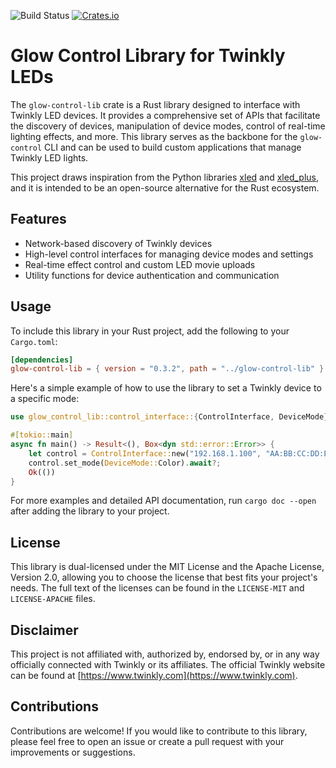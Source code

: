 ![Build Status](https://github.com/cgorski/glow-control/actions/workflows/rust.yml/badge.svg?branch=main)
[![Crates.io](https://img.shields.io/crates/v/glow-control-lib.svg)](https://crates.io/crates/glow-control-lib)


# Glow Control Library for Twinkly LEDs

The `glow-control-lib` crate is a Rust library designed to interface with Twinkly LED devices. It provides a comprehensive set of APIs that facilitate the discovery of devices, manipulation of device modes, control of real-time lighting effects, and more. This library serves as the backbone for the `glow-control` CLI and can be used to build custom applications that manage Twinkly LED lights.

This project draws inspiration from the Python libraries [xled](https://github.com/scrool/xled) and [xled_plus](https://github.com/Anders-Holst/xled_plus), and it is intended to be an open-source alternative for the Rust ecosystem.

## Features

- Network-based discovery of Twinkly devices
- High-level control interfaces for managing device modes and settings
- Real-time effect control and custom LED movie uploads
- Utility functions for device authentication and communication

## Usage

To include this library in your Rust project, add the following to your `Cargo.toml`:

```toml
[dependencies]
glow-control-lib = { version = "0.3.2", path = "../glow-control-lib" }
```

Here's a simple example of how to use the library to set a Twinkly device to a specific mode:

```rust
use glow_control_lib::control_interface::{ControlInterface, DeviceMode};

#[tokio::main]
async fn main() -> Result<(), Box<dyn std::error::Error>> {
    let control = ControlInterface::new("192.168.1.100", "AA:BB:CC:DD:EE:FF").await?;
    control.set_mode(DeviceMode::Color).await?;
    Ok(())
}
```

For more examples and detailed API documentation, run `cargo doc --open` after adding the library to your project.

## License

This library is dual-licensed under the MIT License and the Apache License, Version 2.0, allowing you to choose the license that best fits your project's needs. The full text of the licenses can be found in the `LICENSE-MIT` and `LICENSE-APACHE` files.

## Disclaimer

This project is not affiliated with, authorized by, endorsed by, or in any way officially connected with Twinkly or its affiliates. The official Twinkly website can be found at [https://www.twinkly.com](https://www.twinkly.com).

## Contributions

Contributions are welcome! If you would like to contribute to this library, please feel free to open an issue or create a pull request with your improvements or suggestions.
